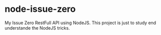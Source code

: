 # node-issue-zero
My Issue Zero RestFull API using NodeJS. This project is just to study end understande the NodeJS tricks.
